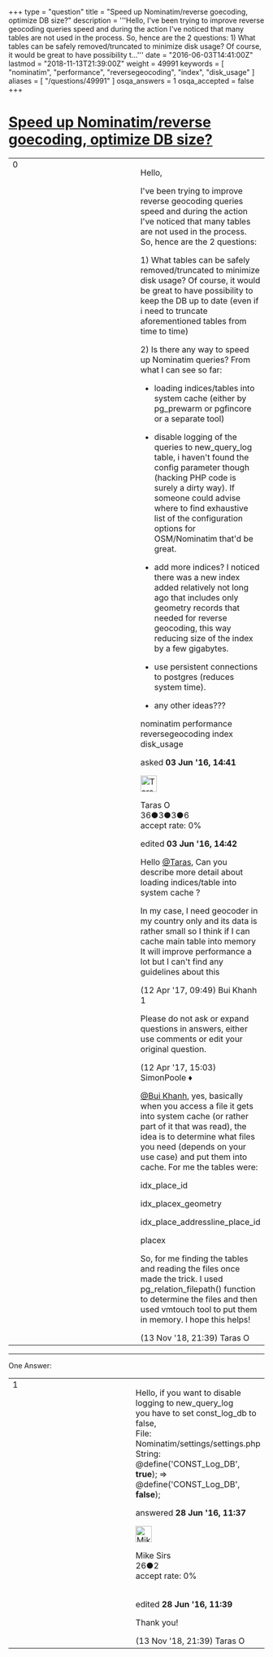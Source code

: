 +++
type = "question"
title = "Speed up Nominatim/reverse goecoding, optimize DB size?"
description = '''Hello, I&#x27;ve been trying to improve reverse geocoding queries speed and during the action I&#x27;ve noticed that many tables are not used in the process. So, hence are the 2 questions: 1) What tables can be safely removed/truncated to minimize disk usage? Of course, it would be great to have possibility t...'''
date = "2016-06-03T14:41:00Z"
lastmod = "2018-11-13T21:39:00Z"
weight = 49991
keywords = [ "nominatim", "performance", "reversegeocoding", "index", "disk_usage" ]
aliases = [ "/questions/49991" ]
osqa_answers = 1
osqa_accepted = false
+++

<div class="headNormal">

# [Speed up Nominatim/reverse goecoding, optimize DB size?](/questions/49991/speed-up-nominatimreverse-goecoding-optimize-db-size)

</div>

<div id="main-body">

<div id="askform">

<table id="question-table" style="width:100%;">
<colgroup>
<col style="width: 50%" />
<col style="width: 50%" />
</colgroup>
<tbody>
<tr>
<td style="width: 30px; vertical-align: top"><div class="vote-buttons">
<span id="post-49991-upvote" class="ajax-command post-vote up" rel="nofollow" title="I like this post (click again to cancel)"> </span>
<div id="post-49991-score" class="post-score" title="current number of votes">
0
</div>
<span id="post-49991-downvote" class="ajax-command post-vote down" rel="nofollow" title="I dont like this post (click again to cancel)"> </span> <span id="favorite-mark" class="ajax-command favorite-mark" rel="nofollow" title="mark/unmark this question as favorite (click again to cancel)"> </span>
<div id="favorite-count" class="favorite-count">
&#10;</div>
</div></td>
<td><div id="item-right">
<div class="question-body">
<p>Hello,</p>
<p>I've been trying to improve reverse geocoding queries speed and during the action I've noticed that many tables are not used in the process. So, hence are the 2 questions:</p>
<p>1) What tables can be safely removed/truncated to minimize disk usage? Of course, it would be great to have possibility to keep the DB up to date (even if i need to truncate aforementioned tables from time to time)</p>
<p>2) Is there any way to speed up Nominatim queries? From what I can see so far:</p>
<ul>
<li><p>loading indices/tables into system cache (either by pg_prewarm or pgfincore or a separate tool)</p></li>
<li><p>disable logging of the queries to new_query_log table, i haven't found the config parameter though (hacking PHP code is surely a dirty way). If someone could advise where to find exhaustive list of the configuration options for OSM/Nominatim that'd be great.</p></li>
<li><p>add more indices? I noticed there was a new index added relatively not long ago that includes only geometry records that needed for reverse geocoding, this way reducing size of the index by a few gigabytes.</p></li>
<li><p>use persistent connections to postgres (reduces system time).</p></li>
<li><p>any other ideas???</p></li>
</ul>
</div>
<div id="question-tags" class="tags-container tags">
<span class="post-tag tag-link-nominatim" rel="tag" title="see questions tagged &#39;nominatim&#39;">nominatim</span> <span class="post-tag tag-link-performance" rel="tag" title="see questions tagged &#39;performance&#39;">performance</span> <span class="post-tag tag-link-reversegeocoding" rel="tag" title="see questions tagged &#39;reversegeocoding&#39;">reversegeocoding</span> <span class="post-tag tag-link-index" rel="tag" title="see questions tagged &#39;index&#39;">index</span> <span class="post-tag tag-link-disk_usage" rel="tag" title="see questions tagged &#39;disk_usage&#39;">disk_usage</span>
</div>
<div id="question-controls" class="post-controls">
&#10;</div>
<div class="post-update-info-container">
<div class="post-update-info post-update-info-user">
<p>asked <strong>03 Jun '16, 14:41</strong></p>
<img src="https://secure.gravatar.com/avatar/34a9ff282bda047810fdbb874b6671b1?s=32&amp;d=identicon&amp;r=g" class="gravatar" width="32" height="32" alt="Taras%20O&#39;s gravatar image" />
<p><span>Taras O</span><br />
<span class="score" title="36 reputation points">36</span><span title="3 badges"><span class="badge1">●</span><span class="badgecount">3</span></span><span title="3 badges"><span class="silver">●</span><span class="badgecount">3</span></span><span title="6 badges"><span class="bronze">●</span><span class="badgecount">6</span></span><br />
<span class="accept_rate" title="Rate of the user&#39;s accepted answers">accept rate:</span> <span title="Taras O has no accepted answers">0%</span></p>
</div>
<div class="post-update-info post-update-info-edited">
<p><span> edited <strong>03 Jun '16, 14:42</strong> </span></p>
</div>
</div>
<div id="comments-container-49991" class="comments-container">
<span id="55578"></span>
<div id="comment-55578" class="comment">
<div id="post-55578-score" class="comment-score">
&#10;</div>
<div class="comment-text">
<p>Hello <a href="https://help.openstreetmap.org/users/12381/taras-o">@Taras</a>, Can you describe more detail about loading indices/table into system cache ?</p>
<p>In my case, I need geocoder in my country only and its data is rather small so I think if I can cache main table into memory It will improve performance a lot but I can't find any guidelines about this</p>
</div>
<div id="comment-55578-info" class="comment-info">
<span class="comment-age">(12 Apr '17, 09:49)</span> <span class="comment-user userinfo">Bui Khanh</span>
</div>
</div>
<span id="55583"></span>
<div id="comment-55583" class="comment">
<div id="post-55583-score" class="comment-score">
1
</div>
<div class="comment-text">
<p>Please do not ask or expand questions in answers, either use comments or edit your original question.</p>
</div>
<div id="comment-55583-info" class="comment-info">
<span class="comment-age">(12 Apr '17, 15:03)</span> <span class="comment-user userinfo">SimonPoole ♦</span>
</div>
</div>
<span id="66771"></span>
<div id="comment-66771" class="comment">
<div id="post-66771-score" class="comment-score">
&#10;</div>
<div class="comment-text">
<p><a href="https://help.openstreetmap.org/users/13585/bui-khanh"></a><a href="https://help.openstreetmap.org/users/13585/bui-khanh">@Bui Khanh</a>, yes, basically when you access a file it gets into system cache (or rather part of it that was read), the idea is to determine what files you need (depends on your use case) and put them into cache. For me the tables were:</p>
<p>idx_place_id</p>
<p>idx_placex_geometry</p>
<p>idx_place_addressline_place_id</p>
<p>placex</p>
<p>So, for me finding the tables and reading the files once made the trick. I used pg_relation_filepath() function to determine the files and then used vmtouch tool to put them in memory. I hope this helps!</p>
</div>
<div id="comment-66771-info" class="comment-info">
<span class="comment-age">(13 Nov '18, 21:39)</span> <span class="comment-user userinfo">Taras O</span>
</div>
</div>
</div>
<div id="comment-tools-49991" class="comment-tools">
&#10;</div>
<div class="clear">
&#10;</div>
<div id="comment-49991-form-container" class="comment-form-container">
&#10;</div>
<div class="clear">
&#10;</div>
</div></td>
</tr>
</tbody>
</table>

------------------------------------------------------------------------

<div class="tabBar">

<span id="sort-top"></span>

<div class="headQuestions">

One Answer:

</div>

</div>

<span id="50502"></span>

<div id="answer-container-50502" class="answer">

<table style="width:100%;">
<colgroup>
<col style="width: 50%" />
<col style="width: 50%" />
</colgroup>
<tbody>
<tr>
<td style="width: 30px; vertical-align: top"><div class="vote-buttons">
<span id="post-50502-upvote" class="ajax-command post-vote up" rel="nofollow" title="I like this post (click again to cancel)"> </span>
<div id="post-50502-score" class="post-score" title="current number of votes">
1
</div>
<span id="post-50502-downvote" class="ajax-command post-vote down" rel="nofollow" title="I dont like this post (click again to cancel)"> </span>
</div></td>
<td><div class="item-right">
<div class="answer-body">
<p>Hello, if you want to disable logging to new_query_log<br />
you have to set const_log_db to false,<br />
File: Nominatim/settings/settings.php String: @define('CONST_Log_DB', <strong>true</strong>); =&gt; @define('CONST_Log_DB', <strong>false</strong>);</p>
</div>
<div class="answer-controls post-controls">
&#10;</div>
<div class="post-update-info-container">
<div class="post-update-info post-update-info-user">
<p>answered <strong>28 Jun '16, 11:37</strong></p>
<img src="https://secure.gravatar.com/avatar/d6d37d20b56ee02918091fdea0529865?s=32&amp;d=identicon&amp;r=g" class="gravatar" width="32" height="32" alt="Mike%20Sirs&#39;s gravatar image" />
<p><span>Mike Sirs</span><br />
<span class="score" title="26 reputation points">26</span><span title="2 badges"><span class="bronze">●</span><span class="badgecount">2</span></span><br />
<span class="accept_rate" title="Rate of the user&#39;s accepted answers">accept rate:</span> <span title="Mike Sirs has no accepted answers">0%</span> </br></br></p>
</div>
<div class="post-update-info post-update-info-edited">
<p><span> edited <strong>28 Jun '16, 11:39</strong> </span></p>
</div>
</div>
<div id="comments-container-50502" class="comments-container">
<span id="66772"></span>
<div id="comment-66772" class="comment">
<div id="post-66772-score" class="comment-score">
&#10;</div>
<div class="comment-text">
<p>Thank you!</p>
</div>
<div id="comment-66772-info" class="comment-info">
<span class="comment-age">(13 Nov '18, 21:39)</span> <span class="comment-user userinfo">Taras O</span>
</div>
</div>
</div>
<div id="comment-tools-50502" class="comment-tools">
&#10;</div>
<div class="clear">
&#10;</div>
<div id="comment-50502-form-container" class="comment-form-container">
&#10;</div>
<div class="clear">
&#10;</div>
</div></td>
</tr>
</tbody>
</table>

</div>

<div class="paginator-container-left">

</div>

</div>

</div>

